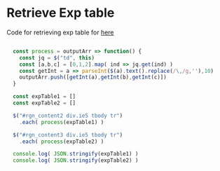 # Retrieve Exp table

Code for retrieving exp table for [here](http://wikiwiki.jp/kancolle/?%B7%D0%B8%B3%C3%CD)

```javascript

  const process = outputArr => function() {
    const jq = $("td", this)
    const [a,b,c] = [0,1,2].map( ind => jq.get(ind) )
    const getInt = a => parseInt($(a).text().replace(/\,/g,''),10)
    outputArr.push([getInt(a),getInt(b),getInt(c)])
  }

  const expTable1 = []
  const expTable2 = []

  $("#rgn_content2 div.ie5 tbody tr")
    .each( process(expTable1) )

  $("#rgn_content3 div.ie5 tbody tr")
    .each( process(expTable2) )

  console.log( JSON.stringify(expTable1) )
  console.log( JSON.stringify(expTable2) )

```
